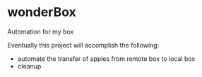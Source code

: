 # wonderBox
Automation for my box

Eventually this project will accomplish the following:

 - automate the transfer of apples from remote box to local box
 - cleanup 
